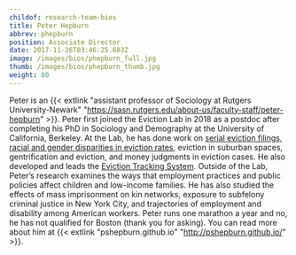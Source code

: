 ```yaml
---
childof: research-team-bios
title: Peter Hepburn
abbrev: phepburn
position: Associate Director
date: 2017-11-26T03:46:25.603Z
image: /images/bios/phepburn_full.jpg
thumb: /images/bios/phepburn_thumb.jpg
weight: 80
---
```

Peter is an {{< extlink "assistant professor of Sociology at Rutgers University-Newark" "https://sasn.rutgers.edu/about-us/faculty-staff/peter-hepburn" >}}. Peter first joined the Eviction Lab in 2018 as a postdoc after completing his PhD in Sociology and Demography at the University of California, Berkeley. At the Lab, he has done work on [serial eviction filings](https://evictionlab.org/serial-eviction-filings/), [racial and gender disparities in eviction rates](https://evictionlab.org/demographics-of-eviction/), eviction in suburban spaces, gentrification and eviction, and money judgments in eviction cases. He also developed and leads the [Eviction Tracking System](https://evictionlab.org/eviction-tracking/). Outside of the Lab, Peter’s research examines the ways that employment practices and public policies affect children and low-income families. He has also studied the effects of mass imprisonment on kin networks, exposure to subfelony criminal justice in New York City, and trajectories of employment and disability among American workers. Peter runs one marathon a year and no, he has not qualified for Boston (thank you for asking). You can read more about him at {{< extlink "pshepburn.github.io" "http://pshepburn.github.io/" >}}. 